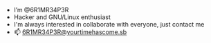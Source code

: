 - I’m @6R1MR34P3R
- Hacker and GNU/Linux enthusiast
- I'm always interested in collaborate with everyone, just contact me
- 📫 6R1MR34P3R@yourtimehascome.sb
